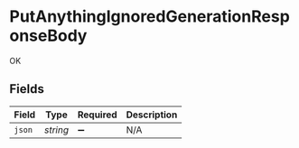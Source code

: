 # PutAnythingIgnoredGenerationResponseBody

OK


## Fields

| Field              | Type               | Required           | Description        |
| ------------------ | ------------------ | ------------------ | ------------------ |
| `json`             | *string*           | :heavy_minus_sign: | N/A                |